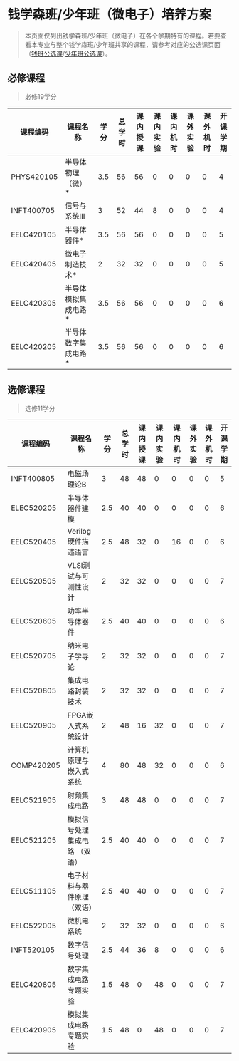 # 钱学森班/少年班（微电子）培养方案
> 本页面仅列出钱学森班/少年班（微电子）在各个学期特有的课程。若要查看本专业与整个钱学森班/少年班共享的课程，请参考对应的公选课页面（[钱班公选课](/program/qianxuesen)/[少年班公选课](/program/shaonianban-2015)）。

## 必修课程

> 必修19学分



| **课程编码** | **课程名称**        | **学**       **分** | **总**   **学**   **时** | **课内**   **授课** | **课内**   **实验** | **课**   **内**   **机**   **时** | **课**   **外**   **实**   **验** | **课**   **外**   **机**   **时** | **开课学期** |
| ------------ | ------------------- | ------------------- | ------------------------ | ------------------- | ------------------- | --------------------------------- | --------------------------------- | --------------------------------- | ------------ |
| PHYS420105   | 半导体物理（微）*   | 3.5                 | 56                       | 56                  | 0                   | 0                                 | 0                                 | 0                                 | 4            |
| INFT400705   | 信号与系统III       | 3                   | 52                       | 44                  | 8                   | 0                                 | 0                                 | 0                                 | 4            |
| EELC420105   | 半导体器件*         | 3.5                 | 56                       | 56                  | 0                   | 0                                 | 0                                 | 0                                 | 5            |
| EELC420405   | 微电子制造技术*     | 2                   | 32                       | 32                  | 0                   | 0                                 | 0                                 | 0                                 | 5            |
| EELC420305   | 半导体模拟集成电路* | 3.5                 | 56                       | 56                  | 0                   | 0                                 | 0                                 | 0                                 | 6            |
| EELC420205   | 半导体数字集成电路* | 3.5                 | 56                       | 56                  | 0                   | 0                                 | 0                                 | 0                                 | 6            |

## 选修课程

> 选修11学分

| **课程编码** | **课程名称**                    | **学**       **分** | **总**   **学**   **时** | **课内**   **授课** | **课内**   **实验** | **课**   **内**   **机**   **时** | **课**   **外**   **实**   **验** | **课**   **外**   **机**   **时** | **开课学期** |
| ------------ | ------------------------------- | ------------------- | ------------------------ | ------------------- | ------------------- | --------------------------------- | --------------------------------- | --------------------------------- | ------------ |
| INFT400805   | 电磁场理论B                     | 3                   | 48                       | 48                  | 0                   | 0                                 | 0                                 | 0                                 | 5            |
| ELEC520205   | 半导体器件建模                  | 2.5                 | 40                       | 40                  | 0                   | 0                                 | 0                                 | 0                                 | 6            |
| EELC520405   | Verilog硬件描述语言             | 2.5                 | 48                       | 32                  | 0                   | 16                                | 0                                 | 0                                 | 6            |
| EELC520505   | VLSI测试与可测性设计            | 2                   | 32                       | 32                  | 0                   | 0                                 | 0                                 | 0                                 | 7            |
| EELC520605   | 功率半导体器件                  | 2.5                 | 40                       | 40                  | 0                   | 0                                 | 0                                 | 0                                 | 6            |
| EELC520705   | 纳米电子学导论                  | 2                   | 32                       | 32                  | 0                   | 0                                 | 0                                 | 0                                 | 7            |
| EELC520805   | 集成电路封装技术                | 2                   | 32                       | 32                  | 0                   | 0                                 | 0                                 | 0                                 | 7            |
| EELC520905   | FPGA嵌入式系统设计              | 2                   | 48                       | 16                  | 32                  | 0                                 | 0                                 | 0                                 | 7            |
| COMP420205   | 计算机原理与嵌入式系统          | 4                   | 80                       | 48                  | 32                  | 0                                 | 0                                 | 0                                 | 6            |
| EELC521905   | 射频集成电路                    | 3                   | 48                       | 48                  | 0                   | 0                                 | 0                                 | 0                                 | 7            |
| EELC521205   | 模拟信号处理集成电路   （双语） | 2.5                 | 40                       | 40                  | 0                   | 0                                 | 0                                 | 0                                 | 7            |
| EELC511105   | 电子材料与器件原理（双语）      | 2.5                 | 40                       | 40                  | 0                   | 0                                 | 0                                 | 0                                 | 7            |
| EELC522005   | 微机电系统                      | 2                   | 32                       | 32                  | 0                   | 0                                 | 0                                 | 0                                 | 6            |
| INFT520105   | 数字信号处理                    | 2.5                 | 44                       | 36                  | 8                   | 0                                 | 0                                 | 0                                 | 6            |
| EELC420805   | 数字集成电路专题实验            | 1.5                 | 48                       | 0                   | 48                  | 0                                 | 0                                 | 0                                 | 7            |
| EELC420905   | 模拟集成电路专题实验            | 1.5                 | 48                       | 0                   | 48                  | 0                                 | 0                                 | 0                                 | 7            |



